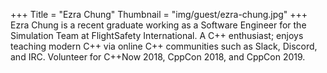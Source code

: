 +++
Title = "Ezra Chung"
Thumbnail = "img/guest/ezra-chung.jpg"
+++
Ezra Chung is a recent graduate working as a Software Engineer for the Simulation Team at FlightSafety International. A C++ enthusiast; enjoys teaching modern C++ via online C++ communities such as Slack, Discord, and IRC. Volunteer for C++Now 2018, CppCon 2018, and CppCon 2019. 
